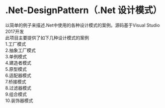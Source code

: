 ﻿# .Net-DesignPattern（.Net 设计模式）

以简单的例子来描述.Net中使用的各种设计模式的案例。源码基于Visual Studio 2017开发
<br/>
此项目主要提供了如下几种设计模式的案例
<br/>
1.工厂模式<br/>
2.抽象工厂模式<br/>
3.单例模式<br/>
4.建造者模式<br/>
5.原型模式<br/>
6.适配器模式<br/>
7.桥接模式<br/>
8.过滤器模式<br/>
9.组合模式<br/>
10.装饰器模式<br/>